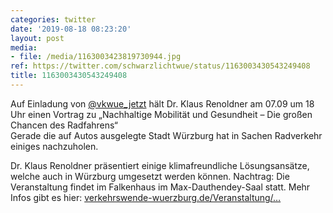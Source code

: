 ```yaml
---
categories: twitter
date: '2019-08-18 08:23:20'
layout: post
media:
- file: /media/1163003423819730944.jpg
ref: https://twitter.com/schwarzlichtwue/status/1163003430543249408
title: 1163003430543249408
---
```

Auf Einladung von [@vkwue_jetzt](https://twitter.com/vkwue_jetzt) hält Dr. Klaus Renoldner am 07.09 um 18 Uhr einen Vortrag zu „Nachhaltige Mobilität und Gesundheit – Die großen Chancen des Radfahrens“  
Gerade die auf Autos ausgelegte Stadt Würzburg hat in Sachen Radverkehr einiges nachzuholen.



Dr. Klaus Renoldner präsentiert einige klimafreundliche Lösungsansätze, welche auch in Würzburg umgesetzt werden können. 
Nachtrag: Die Veranstaltung findet im Falkenhaus im Max-Dauthendey-Saal statt. Mehr Infos gibt es hier: [verkehrswende-wuerzburg.de/Veranstaltung/…](https://www.verkehrswende-wuerzburg.de/Veranstaltung/nachhaltige-mobilitaet-und-gesundheit/) 